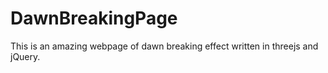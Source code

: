# DawnBreakingPage
This is an amazing webpage of dawn breaking effect written in threejs and jQuery. 
